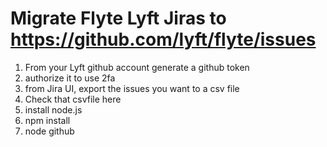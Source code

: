 # Migrate Flyte Lyft Jiras to https://github.com/lyft/flyte/issues

1. From your Lyft github account generate a github token
2. authorize it to use 2fa
3. from Jira UI, export the issues you want to a csv file
4. Check that csvfile here
5. install node.js
6. npm install
6. node github

